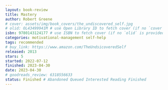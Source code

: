 ```yaml
---
layout: book-review
title: Mastery
author: Robert Greene
# cover: assets/img/book_covers/the_undiscovered_self.jpg
# olid: OL43499941M # use Open Library ID to fetch cover (if no `cover` is provided)
isbn: 9780143124177 # use ISBN to fetch cover (if no `olid` is provided, dashes are optional)
categories: motivational-management self-help
tags: recommended
# buy_link: https://www.amazon.com/TheUndsicoveredSelf
released: 2013
stars: 5
started: 2022-07-12
finished: 2023-04-30
date: 2023-04-30
# goodreads_review: 6318556633
status: Finished # Abandoned Queued Interested Reading Finished
---
```

